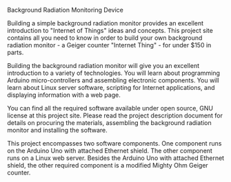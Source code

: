 Background Radiation Monitoring Device

Building a simple background radiation monitor provides an excellent introduction to "Internet of Things" ideas and concepts.  This project site contains all you need to know in order to build your own background radiation monitor - a Geiger counter "Internet Thing" - for under $150 in parts. 

Building the background radiation monitor will give you an excellent introduction to a variety of technologies. You will learn about programming Arduino micro-controllers and assembling electronic components. You will learn about Linux server software, scripting for Internet applications, and displaying information with a web page.

You can find all the required software available under open source, GNU license at this project site. Please read the project description document for details on procuring the materials, assembling the background radiation monitor and installing the software.

This project encompasses two software components. One component runs on the Arduino Uno with attached Ethernet shield. The other component runs on a Linux web server. Besides the Arduino Uno with attached Ethernet shield, the other required component is a modified Mighty Ohm Geiger counter.

